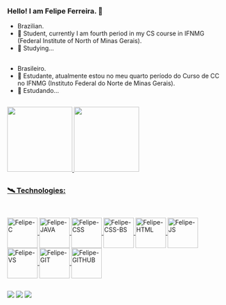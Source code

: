 ### Hello! I am Felipe Ferreira. 👋

- Brazilian.
- 🔭 Student, currently I am fourth period in my CS course in IFNMG (Federal Institute of North of Minas Gerais).
- 🌱 Studying...

##

- Brasileiro.
- 🔭 Estudante, atualmente estou no meu quarto período do Curso de CC no IFNMG (Instituto Federal do Norte de Minas Gerais).
- 🌱 Estudando...
  
##

<div align="0">
  <a href="https://github.com/Felkng">
  <img height="150em" src="https://github-readme-stats.vercel.app/api?username=Felkng&show_icons=true&rank_icon=true&theme=gruvbox"/>
  <img height="150em" src="https://github-readme-stats.vercel.app/api/top-langs/?username=Felkng&layout=compact&theme=gruvbox"/>       
</div>
    
##
    
### 🛰 Technologies:
    
## 
    
  <div style="display: inline_block"><br>
  <img align="center" alt="Felipe-C" height="70" width="70" img src="https://cdn.jsdelivr.net/gh/devicons/devicon/icons/c/c-original.svg" />
  <img align="center" alt="Felipe-JAVA" height="70" width="70" img src="https://cdn.jsdelivr.net/gh/devicons/devicon/icons/java/java-original-wordmark.svg" />
  <img align="center" alt="Felipe-CSS" height="70" width="70" img src="https://cdn.jsdelivr.net/gh/devicons/devicon/icons/css3/css3-original.svg" />
  <img align="center" alt="Felipe-CSS-BS" height="70" width="70" img src="https://cdn.jsdelivr.net/gh/devicons/devicon/icons/bootstrap/bootstrap-original.svg" />
  <img align="center" alt="Felipe-HTML" height="70" width="70" img src="https://cdn.jsdelivr.net/gh/devicons/devicon/icons/html5/html5-original.svg" />
  <img align="center" alt="Felipe-JS" height="70" width="70" img src="https://cdn.jsdelivr.net/gh/devicons/devicon/icons/javascript/javascript-original.svg" />
  <img align="center" alt="Felipe-VS" height="70" width="70" img src="https://cdn.jsdelivr.net/gh/devicons/devicon/icons/vscode/vscode-original.svg" />
  <img align="center" alt="Felipe-GIT" height="70" width="70" img src="https://cdn.jsdelivr.net/gh/devicons/devicon/icons/git/git-original.svg" />
  <img align="center" alt="Felipe-GITHUB" height="70" width="70" img src="https://cdn.jsdelivr.net/gh/devicons/devicon/icons/github/github-original.svg" />
</div>

  ##
  <div>
  <a href="https://www.instagram.com/felirrei_sou/" target="_blank"><img src="https://img.shields.io/badge/-Instagram-%23E4405F?style=for-the-badge&logo=instagram&logoColor=white" target="_blank"></a> 
  <a href = "mailto:felkng374@gmail.com"><img src="https://img.shields.io/badge/-Gmail-%23333?style=for-the-badge&logo=gmail&logoColor=white" target="_blank"></a>
  <a href="https://www.linkedin.com/in/felipe-rodrigues-536083224/" target="_blank"><img src="https://img.shields.io/badge/-LinkedIn-%230077B5?style=for-the-badge&logo=linkedin&logoColor=white" target="_blank"></a>
  </div>
